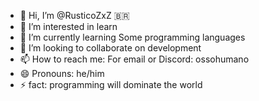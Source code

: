 - 👋 Hi, I’m @RusticoZxZ 🇧🇷
- 👀 I’m interested in learn
- 🌱 I’m currently learning Some programming languages
- 💞️ I’m looking to collaborate on development
- 📫 How to reach me: For email or Discord: ossohumano
- 😄 Pronouns: he/him
- ⚡ fact: programming will dominate the world

<!---
RusticoZxZ/RusticoZxZ is a ✨ special ✨ repository because its `README.md` (this file) appears on your GitHub profile.
You can click the Preview link to take a look at your changes.
--->
